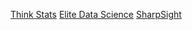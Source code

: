 [Think Stats](https://www.freetechbooks.com/think-stats-probability-and-statistics-for-programmers-t903.html)
[Elite Data Science](https://elitedatascience.com/)
[SharpSight](https://www.sharpsightlabs.com/)

